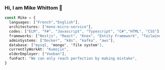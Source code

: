 ### Hi, I am Mike Whittom 👋

```typescript
const Mike = {
  languages: ["French","English"],
  architectures: ["mono-micro-service"], 
  codes: ["ELM", "F#", "Javascript", "Typescript", "C#","HTML", "CSS"],
  frameworks: ["Nestjs", "React", "Knex", "Entity Framework", "TailwindCss"],
  adminSystems: ["Docker", "k8s", "kafka", "aws"],
  database: ["mysql, "mongo", "file system"],
  currentlyWorkAt: "Kumojin",
  olderEmployer: ["Vooban"],
  funFact: "We can only reach perfection by making mistake",
}
```

<!--
**mewhit/mewhit** is a ✨ _special_ ✨ repository because its `README.md` (this file) appears on your GitHub profile.

Here are some ideas to get you started:

- 🔭 I’m currently working on ...
- 🌱 I’m currently learning ...
- 👯 I’m looking to collaborate on ...
- 🤔 I’m looking for help with ...
- 💬 Ask me about ...
- 📫 How to reach me: ...
- 😄 Pronouns: ...
- ⚡ Fun fact: ...
-->
